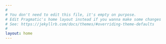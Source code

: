 ```yaml
---
#
# You don't need to edit this file, it's empty on purpose.
# Edit Pragmatic's home layout instead if you wanna make some changes
# See: https://jekyllrb.com/docs/themes/#overriding-theme-defaults
#
layout: home
---
```

